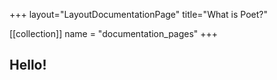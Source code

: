 +++
layout="LayoutDocumentationPage"
title="What is Poet?"

[[collection]]
name = "documentation_pages"
+++

## Hello!
